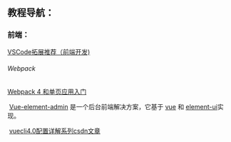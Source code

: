 ## 教程导航：

### 前端：

[VSCode拓展推荐（前端开发)](https://github.com/varHarrie/varharrie.github.io/issues/10)

###### Webpack

[	Webpack 4 和单页应用入门](https://github.com/wallstreetcn/webpack-and-spa-guide)

​	[Vue-element-admin](https://github.com/PanJiaChen/vue-element-admin) 是一个后台前端解决方案，它基于 [vue](https://github.com/vuejs/vue) 和 [element-ui](https://github.com/ElemeFE/element)实现。

​	[vuecli4.0配置详解系列csdn文章](https://blog.csdn.net/weixin_44869002/article/details/105831476)

